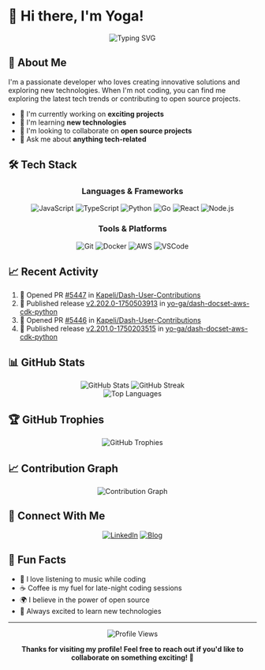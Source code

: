 # 👋 Hi there, I'm Yoga!

<div align="center">
  <img src="https://readme-typing-svg.herokuapp.com?font=Fira+Code&weight=500&size=28&pause=1000&color=4F8CC9&center=true&vCenter=true&width=435&lines=Welcome+to+my+GitHub+Profile!" alt="Typing SVG" />
</div>

## 🚀 About Me

I'm a passionate developer who loves creating innovative solutions and exploring new technologies. When I'm not coding, you can find me exploring the latest tech trends or contributing to open source projects.

- 🔭 I'm currently working on **exciting projects**
- 🌱 I'm learning **new technologies**
- 👯 I'm looking to collaborate on **open source projects**
- 💬 Ask me about **anything tech-related**

## 🛠️ Tech Stack

<div align="center">
  
  ### Languages & Frameworks
  ![JavaScript](https://img.shields.io/badge/-JavaScript-F7DF1E?style=for-the-badge&logo=javascript&logoColor=black)
  ![TypeScript](https://img.shields.io/badge/-TypeScript-3178C6?style=for-the-badge&logo=typescript&logoColor=white)
  ![Python](https://img.shields.io/badge/-Python-3776AB?style=for-the-badge&logo=python&logoColor=white)
  ![Go](https://img.shields.io/badge/-Go-00ADD8?style=for-the-badge&logo=go&logoColor=white)
  ![React](https://img.shields.io/badge/-React-61DAFB?style=for-the-badge&logo=react&logoColor=black)
  ![Node.js](https://img.shields.io/badge/-Node.js-339933?style=for-the-badge&logo=nodedotjs&logoColor=white)
  
  ### Tools & Platforms
  ![Git](https://img.shields.io/badge/-Git-F05032?style=for-the-badge&logo=git&logoColor=white)
  ![Docker](https://img.shields.io/badge/-Docker-2496ED?style=for-the-badge&logo=docker&logoColor=white)
  ![AWS](https://img.shields.io/badge/-AWS-232F3E?style=for-the-badge&logo=amazonaws&logoColor=white)
  ![VSCode](https://img.shields.io/badge/-VSCode-007ACC?style=for-the-badge&logo=visualstudiocode&logoColor=white)
  
</div>

## 📈 Recent Activity

<!--START_SECTION:activity-->
1. 💪 Opened PR [#5447](https://github.com/Kapeli/Dash-User-Contributions/pull/5447) in [Kapeli/Dash-User-Contributions](https://github.com/Kapeli/Dash-User-Contributions)
2. 🚀 Published release [v2.202.0-1750503913](https://github.com/yo-ga/dash-docset-aws-cdk-python/releases/tag/v2.202.0-1750503913) in [yo-ga/dash-docset-aws-cdk-python](https://github.com/yo-ga/dash-docset-aws-cdk-python)
3. 💪 Opened PR [#5446](https://github.com/Kapeli/Dash-User-Contributions/pull/5446) in [Kapeli/Dash-User-Contributions](https://github.com/Kapeli/Dash-User-Contributions)
4. 🚀 Published release [v2.201.0-1750203515](https://github.com/yo-ga/dash-docset-aws-cdk-python/releases/tag/v2.201.0-1750203515) in [yo-ga/dash-docset-aws-cdk-python](https://github.com/yo-ga/dash-docset-aws-cdk-python)
<!--END_SECTION:activity-->

## 📊 GitHub Stats

<div align="center">
  <img src="https://github-readme-stats.vercel.app/api?username=yo-ga&show_icons=true&theme=radical" alt="GitHub Stats" />
  <img src="https://github-readme-streak-stats.herokuapp.com/?user=yo-ga&theme=radical" alt="GitHub Streak" />
</div>

<div align="center">
  <img src="https://github-readme-stats.vercel.app/api/top-langs/?username=yo-ga&layout=compact&theme=radical" alt="Top Languages" />
</div>

## 🏆 GitHub Trophies

<div align="center">
  <img src="https://github-profile-trophy.vercel.app/?username=yo-ga&theme=radical&no-frame=false&no-bg=true&margin-w=4" alt="GitHub Trophies" />
</div>

## 📈 Contribution Graph

<div align="center">
  <img src="https://github-readme-activity-graph.vercel.app/graph?username=yo-ga&theme=radical" alt="Contribution Graph" />
</div>

## 🤝 Connect With Me

<div align="center">
  
  [![LinkedIn](https://img.shields.io/badge/-LinkedIn-0077B5?style=for-the-badge&logo=linkedin&logoColor=white)](https://linkedin.com/in/yo-ga)
  [![Blog](https://img.shields.io/badge/-Blog-FF5722?style=for-the-badge&logo=medium&logoColor=white)](https://yo-ga.space)
  
</div>

## 🎉 Fun Facts

- 🎵 I love listening to music while coding
- ☕ Coffee is my fuel for late-night coding sessions
- 🌍 I believe in the power of open source
- 🚀 Always excited to learn new technologies

---

<div align="center">
  
  ![Profile Views](https://komarev.com/ghpvc/?username=yo-ga&color=brightgreen)
  
  **Thanks for visiting my profile! Feel free to reach out if you'd like to collaborate on something exciting! 🚀**
  
</div>